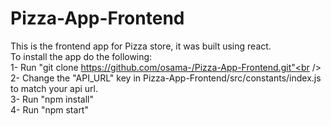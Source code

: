 # Pizza-App-Frontend
This is the frontend app for Pizza store, it was built using react.<br />
To install the app do the following: <br />
1- Run "git clone https://github.com/osama-/Pizza-App-Frontend.git"<br />
2- Change the "API_URL" key in Pizza-App-Frontend/src/constants/index.js to match your api url.<br />
3- Run "npm install"<br />
4- Run "npm start"

